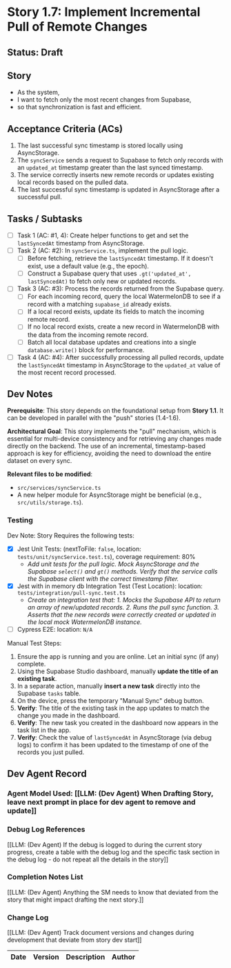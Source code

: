 # Story 1.7: Implement Incremental Pull of Remote Changes

## Status: Draft

## Story

- As the system,
- I want to fetch only the most recent changes from Supabase,
- so that synchronization is fast and efficient.

## Acceptance Criteria (ACs)

1.  The last successful sync timestamp is stored locally using AsyncStorage.
2.  The `syncService` sends a request to Supabase to fetch only records with an `updated_at` timestamp greater than the last synced timestamp.
3.  The service correctly inserts new remote records or updates existing local records based on the pulled data.
4.  The last successful sync timestamp is updated in AsyncStorage after a successful pull.

## Tasks / Subtasks

- [ ] Task 1 (AC: #1, 4): Create helper functions to get and set the `lastSyncedAt` timestamp from AsyncStorage.
- [ ] Task 2 (AC: #2): In `syncService.ts`, implement the pull logic.
    - [ ] Before fetching, retrieve the `lastSyncedAt` timestamp. If it doesn't exist, use a default value (e.g., the epoch).
    - [ ] Construct a Supabase query that uses `.gt('updated_at', lastSyncedAt)` to fetch only new or updated records.
- [ ] Task 3 (AC: #3): Process the records returned from the Supabase query.
    - [ ] For each incoming record, query the local WatermelonDB to see if a record with a matching `supabase_id` already exists.
    - [ ] If a local record exists, update its fields to match the incoming remote record.
    - [ ] If no local record exists, create a new record in WatermelonDB with the data from the incoming remote record.
    - [ ] Batch all local database updates and creations into a single `database.write()` block for performance.
- [ ] Task 4 (AC: #4): After successfully processing all pulled records, update the `lastSyncedAt` timestamp in AsyncStorage to the `updated_at` value of the most recent record processed.

## Dev Notes

**Prerequisite**: This story depends on the foundational setup from **Story 1.1**. It can be developed in parallel with the "push" stories (1.4-1.6).

**Architectural Goal**: This story implements the "pull" mechanism, which is essential for multi-device consistency and for retrieving any changes made directly on the backend. The use of an incremental, timestamp-based approach is key for efficiency, avoiding the need to download the entire dataset on every sync.

**Relevant files to be modified**:
* `src/services/syncService.ts`
* A new helper module for AsyncStorage might be beneficial (e.g., `src/utils/storage.ts`).

### Testing

Dev Note: Story Requires the following tests:
- [x] Jest Unit Tests: (nextToFile: `false`, location: `tests/unit/syncService.test.ts`), coverage requirement: 80%
    -   *Add unit tests for the pull logic. Mock AsyncStorage and the Supabase `select()` and `gt()` methods. Verify that the service calls the Supabase client with the correct timestamp filter.*
- [x] Jest with in memory db Integration Test (Test Location): location: `tests/integration/pull-sync.test.ts`
    -   *Create an integration test that: 1. Mocks the Supabase API to return an array of new/updated records. 2. Runs the pull sync function. 3. Asserts that the new records were correctly created or updated in the local mock WatermelonDB instance.*
- [ ] Cypress E2E: location: `N/A`

Manual Test Steps:
1.  Ensure the app is running and you are online. Let an initial sync (if any) complete.
2.  Using the Supabase Studio dashboard, manually **update the title of an existing task**.
3.  In a separate action, manually **insert a new task** directly into the Supabase `tasks` table.
4.  On the device, press the temporary "Manual Sync" debug button.
5.  **Verify**: The title of the existing task in the app updates to match the change you made in the dashboard.
6.  **Verify**: The new task you created in the dashboard now appears in the task list in the app.
7.  **Verify**: Check the value of `lastSyncedAt` in AsyncStorage (via debug logs) to confirm it has been updated to the timestamp of one of the records you just pulled.

## Dev Agent Record

### Agent Model Used: [[LLM: (Dev Agent) When Drafting Story, leave next prompt in place for dev agent to remove and update]]

### Debug Log References

[[LLM: (Dev Agent) If the debug is logged to during the current story progress, create a table with the debug log and the specific task section in the debug log - do not repeat all the details in the story]]

### Completion Notes List

[[LLM: (Dev Agent) Anything the SM needs to know that deviated from the story that might impact drafting the next story.]]

### Change Log

[[LLM: (Dev Agent) Track document versions and changes during development that deviate from story dev start]]

| Date | Version | Description | Author |
| :--- | :------ | :---------- | :----- |